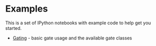 # Examples

This is a set of IPython notebooks with example code to help get you started.

* [Gating](examples/gating.ipynb) - basic gate usage and the available gate classes
